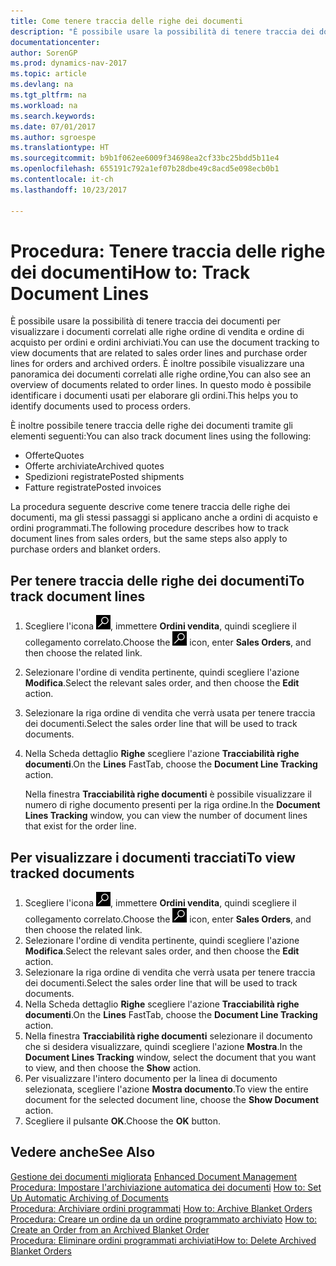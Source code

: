 ```yaml
---
title: Come tenere traccia delle righe dei documenti
description: "È possibile usare la possibilità di tenere traccia dei documenti per visualizzare i documenti correlati alle righe ordine di vendita e ordine di acquisto per ordini e ordini archiviati. È inoltre possibile visualizzare una panoramica dei documenti correlati alle righe ordine,"
documentationcenter: 
author: SorenGP
ms.prod: dynamics-nav-2017
ms.topic: article
ms.devlang: na
ms.tgt_pltfrm: na
ms.workload: na
ms.search.keywords: 
ms.date: 07/01/2017
ms.author: sgroespe
ms.translationtype: HT
ms.sourcegitcommit: b9b1f062ee6009f34698ea2cf33bc25bdd5b11e4
ms.openlocfilehash: 655191c792a1ef07b28dbe49c8acd5e098ecb0b1
ms.contentlocale: it-ch
ms.lasthandoff: 10/23/2017

---
```

# <a name="how-to-track-document-lines"></a><span data-ttu-id="bd9a2-104">Procedura: Tenere traccia delle righe dei documenti</span><span class="sxs-lookup"><span data-stu-id="bd9a2-104">How to: Track Document Lines</span></span>
<span data-ttu-id="bd9a2-105">È possibile usare la possibilità di tenere traccia dei documenti per visualizzare i documenti correlati alle righe ordine di vendita e ordine di acquisto per ordini e ordini archiviati.</span><span class="sxs-lookup"><span data-stu-id="bd9a2-105">You can use the document tracking to view documents that are related to sales order lines and purchase order lines for orders and archived orders.</span></span> <span data-ttu-id="bd9a2-106">È inoltre possibile visualizzare una panoramica dei documenti correlati alle righe ordine,</span><span class="sxs-lookup"><span data-stu-id="bd9a2-106">You can also see an overview of documents related to order lines.</span></span> <span data-ttu-id="bd9a2-107">In questo modo è possibile identificare i documenti usati per elaborare gli ordini.</span><span class="sxs-lookup"><span data-stu-id="bd9a2-107">This helps you to identify documents used to process orders.</span></span>  

<span data-ttu-id="bd9a2-108">È inoltre possibile tenere traccia delle righe dei documenti tramite gli elementi seguenti:</span><span class="sxs-lookup"><span data-stu-id="bd9a2-108">You can also track document lines using the following:</span></span>  

- <span data-ttu-id="bd9a2-109">Offerte</span><span class="sxs-lookup"><span data-stu-id="bd9a2-109">Quotes</span></span>  
- <span data-ttu-id="bd9a2-110">Offerte archiviate</span><span class="sxs-lookup"><span data-stu-id="bd9a2-110">Archived quotes</span></span>  
- <span data-ttu-id="bd9a2-111">Spedizioni registrate</span><span class="sxs-lookup"><span data-stu-id="bd9a2-111">Posted shipments</span></span>  
- <span data-ttu-id="bd9a2-112">Fatture registrate</span><span class="sxs-lookup"><span data-stu-id="bd9a2-112">Posted invoices</span></span>  

<span data-ttu-id="bd9a2-113">La procedura seguente descrive come tenere traccia delle righe dei documenti, ma gli stessi passaggi si applicano anche a ordini di acquisto e ordini programmati.</span><span class="sxs-lookup"><span data-stu-id="bd9a2-113">The following procedure describes how to track document lines from sales orders, but the same steps also apply to purchase orders and blanket orders.</span></span>  

## <a name="to-track-document-lines"></a><span data-ttu-id="bd9a2-114">Per tenere traccia delle righe dei documenti</span><span class="sxs-lookup"><span data-stu-id="bd9a2-114">To track document lines</span></span>  

1.  <span data-ttu-id="bd9a2-115">Scegliere l'icona ![Cerca pagina o report](../../media/ui-search/search_small.png "icona Cerca pagina o report"), immettere **Ordini vendita**, quindi scegliere il collegamento correlato.</span><span class="sxs-lookup"><span data-stu-id="bd9a2-115">Choose the ![Search for Page or Report](../../media/ui-search/search_small.png "Search for Page or Report icon") icon, enter **Sales Orders**, and then choose the related link.</span></span>  
2.  <span data-ttu-id="bd9a2-116">Selezionare l'ordine di vendita pertinente, quindi scegliere l'azione **Modifica**.</span><span class="sxs-lookup"><span data-stu-id="bd9a2-116">Select the relevant sales order, and then choose the **Edit** action.</span></span>  
3.  <span data-ttu-id="bd9a2-117">Selezionare la riga ordine di vendita che verrà usata per tenere traccia dei documenti.</span><span class="sxs-lookup"><span data-stu-id="bd9a2-117">Select the sales order line that will be used to track documents.</span></span>  
4.  <span data-ttu-id="bd9a2-118">Nella Scheda dettaglio **Righe** scegliere l'azione **Tracciabilità righe documenti**.</span><span class="sxs-lookup"><span data-stu-id="bd9a2-118">On the **Lines** FastTab, choose the **Document Line Tracking** action.</span></span>  

    <span data-ttu-id="bd9a2-119">Nella finestra **Tracciabilità righe documenti** è possibile visualizzare il numero di righe documento presenti per la riga ordine.</span><span class="sxs-lookup"><span data-stu-id="bd9a2-119">In the **Document Lines Tracking** window, you can view the number of document lines that exist for the order line.</span></span>  

## <a name="to-view-tracked-documents"></a><span data-ttu-id="bd9a2-120">Per visualizzare i documenti tracciati</span><span class="sxs-lookup"><span data-stu-id="bd9a2-120">To view tracked documents</span></span>  

1.  <span data-ttu-id="bd9a2-121">Scegliere l'icona ![Cerca pagina o report](../../media/ui-search/search_small.png "icona Cerca pagina o report"), immettere **Ordini vendita**, quindi scegliere il collegamento correlato.</span><span class="sxs-lookup"><span data-stu-id="bd9a2-121">Choose the ![Search for Page or Report](../../media/ui-search/search_small.png "Search for Page or Report icon") icon, enter **Sales Orders**, and then choose the related link.</span></span>  
2.  <span data-ttu-id="bd9a2-122">Selezionare l'ordine di vendita pertinente, quindi scegliere l'azione **Modifica**.</span><span class="sxs-lookup"><span data-stu-id="bd9a2-122">Select the relevant sales order, and then choose the **Edit** action.</span></span>  
3.  <span data-ttu-id="bd9a2-123">Selezionare la riga ordine di vendita che verrà usata per tenere traccia dei documenti.</span><span class="sxs-lookup"><span data-stu-id="bd9a2-123">Select the sales order line that will be used to track documents.</span></span>  
4.  <span data-ttu-id="bd9a2-124">Nella Scheda dettaglio **Righe** scegliere l'azione **Tracciabilità righe documenti**.</span><span class="sxs-lookup"><span data-stu-id="bd9a2-124">On the **Lines** FastTab, choose the **Document Line Tracking** action.</span></span>  
5.  <span data-ttu-id="bd9a2-125">Nella finestra **Tracciabilità righe documenti** selezionare il documento che si desidera visualizzare, quindi scegliere l'azione **Mostra**.</span><span class="sxs-lookup"><span data-stu-id="bd9a2-125">In the **Document Lines Tracking** window, select the document that you want to view, and then choose the **Show** action.</span></span>  
6.  <span data-ttu-id="bd9a2-126">Per visualizzare l'intero documento per la linea di documento selezionata, scegliere l'azione **Mostra documento**.</span><span class="sxs-lookup"><span data-stu-id="bd9a2-126">To view the entire document for the selected document line, choose the **Show Document** action.</span></span>  
7.  <span data-ttu-id="bd9a2-127">Scegliere il pulsante **OK**.</span><span class="sxs-lookup"><span data-stu-id="bd9a2-127">Choose the **OK** button.</span></span>  

## <a name="see-also"></a><span data-ttu-id="bd9a2-128">Vedere anche</span><span class="sxs-lookup"><span data-stu-id="bd9a2-128">See Also</span></span>  
 <span data-ttu-id="bd9a2-129">[Gestione dei documenti migliorata](enhanced-document-management.md) </span><span class="sxs-lookup"><span data-stu-id="bd9a2-129">[Enhanced Document Management](enhanced-document-management.md) </span></span>  
 <span data-ttu-id="bd9a2-130">[Procedura: Impostare l'archiviazione automatica dei documenti](how-to-set-up-automatic-archiving-of-documents.md) </span><span class="sxs-lookup"><span data-stu-id="bd9a2-130">[How to: Set Up Automatic Archiving of Documents](how-to-set-up-automatic-archiving-of-documents.md) </span></span>  
 <span data-ttu-id="bd9a2-131">[Procedura: Archiviare ordini programmati](how-to-archive-blanket-orders.md) </span><span class="sxs-lookup"><span data-stu-id="bd9a2-131">[How to: Archive Blanket Orders](how-to-archive-blanket-orders.md) </span></span>  
 <span data-ttu-id="bd9a2-132">[Procedura: Creare un ordine da un ordine programmato archiviato](how-to-create-an-order-from-an-archived-blanket-order.md) </span><span class="sxs-lookup"><span data-stu-id="bd9a2-132">[How to: Create an Order from an Archived Blanket Order](how-to-create-an-order-from-an-archived-blanket-order.md) </span></span>  
 [<span data-ttu-id="bd9a2-133">Procedura: Eliminare ordini programmati archiviati</span><span class="sxs-lookup"><span data-stu-id="bd9a2-133">How to: Delete Archived Blanket Orders</span></span>](how-to-delete-archived-blanket-orders.md)


